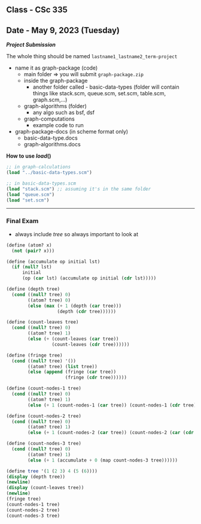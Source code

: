 ## Class - CSc 335

## Date - May 9, 2023 (Tuesday)

**_Project Submission_**

The whole thing should be named `lastname1_lastname2_term-project`

- name it as graph-package (code)
  - main folder => you will submit `graph-package.zip`
  - inside the graph-package
    - another folder called - basic-data-types (folder will contain things like stack.scm, queue.scm, set.scm, table.scm, graph.scm,...)
  - graph-algorithms (folder)
    - any algo such as bsf, dsf
  - graph-computations
    - example code to run
- graph-package-docs (in scheme format only)
  - basic-data-type.docs
  - graph-algorithms.docs

**How to use $load()$**

```scheme
;; in graph-calculations
(load "../basic-data-types.scm")

;; in basic-data-types.scm
(load "stack.scm") ;; assuming it's in the same folder
(load "queue.scm")
(load "set.scm")
```

---

### Final Exam

- always include _tree_ so always important to look at

```scheme
(define (atom? x)
  (not (pair? x)))

(define (accumulate op initial lst)
  (if (null? lst)
      initial
      (op (car lst) (accumulate op initial (cdr lst)))))

(define (depth tree)
  (cond ((null? tree) 0)
        ((atom? tree) 0)
        (else (max (+ 1 (depth (car tree)))
                   (depth (cdr tree))))))

(define (count-leaves tree)
  (cond ((null? tree) 0)
        ((atom? tree) 1)
        (else (+ (count-leaves (car tree))
                 (count-leaves (cdr tree))))))

(define (fringe tree)
  (cond ((null? tree) '())
        ((atom? tree) (list tree))
        (else (append (fringe (car tree))
                      (fringe (cdr tree))))))

(define (count-nodes-1 tree)
  (cond ((null? tree) 0)
        ((atom? tree) 1)
        (else (+ 1 (count-nodes-1 (car tree)) (count-nodes-1 (cdr tree))))))

(define (count-nodes-2 tree)
  (cond ((null? tree) 0)
        ((atom? tree) 1)
        (else (+ 1 (count-nodes-2 (car tree)) (count-nodes-2 (car (cdr tree)))))))

(define (count-nodes-3 tree)
  (cond ((null? tree) 0)
        ((atom? tree) 1)
        (else (+ 1 (accumulate + 0 (map count-nodes-3 tree))))))

(define tree '(1 (2 3) 4 (5 (6))))
(display (depth tree))
(newline)
(display (count-leaves tree))
(newline)
(fringe tree)
(count-nodes-1 tree)
(count-nodes-2 tree)
(count-nodes-3 tree)
```
